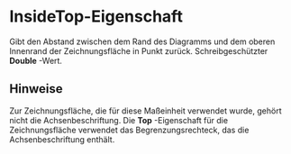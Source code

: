 
# InsideTop-Eigenschaft

Gibt den Abstand zwischen dem Rand des Diagramms und dem oberen Innenrand der Zeichnungsfläche in Punkt zurück. Schreibgeschützter  **Double** -Wert.


## Hinweise

Zur Zeichnungsfläche, die für diese Maßeinheit verwendet wurde, gehört nicht die Achsenbeschriftung. Die  **Top** -Eigenschaft für die Zeichnungsfläche verwendet das Begrenzungsrechteck, das die Achsenbeschriftung enthält.

